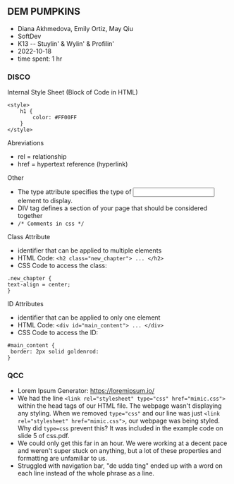 ## DEM PUMPKINS
* Diana Akhmedova, Emily Ortiz, May Qiu
* SoftDev
* K13 -- Stuylin' & Wylin' & Profilin'
* 2022-10-18
* time spent: 1 hr

### DISCO
Internal Style Sheet (Block of Code in HTML)
```
<style>
    h1 {
        color: #FF00FF
    }
</style>
```

Abreviations
* rel = relationship
* href = hypertext reference (hyperlink)

Other
* The type attribute specifies the type of <input> element to display.
* DIV tag defines a section of your page that should be considered together
* ```/* Comments in css */```

Class Attribute
* identifier that can be applied to multiple elements
* HTML Code: ```<h2 class="new_chapter"> ... </h2>```
* CSS Code to access the class:
```
.new_chapter {
text-align = center;
}
```

ID Attributes
* identifier that can be applied to only one element
* HTML Code: ```<div id="main_content"> ... </div>```
* CSS Code to access the ID:
```
#main_content {
 border: 2px solid goldenrod:
}
```
### QCC
* Lorem Ipsum Generator: https://loremipsum.io/
* We had the line ```<link rel="stylesheet" type="css" href="mimic.css">``` within the head tags of our HTML file. The webpage wasn't displaying any styling. When we removed ```type="css"``` and our line was just ```<link rel="stylesheet" href="mimic.css">```, our webpage was being styled. Why did ```type=css``` prevent this? It was included in the example code on slide 5 of css.pdf.
* We could only get this far in an hour. We were working at a decent pace and weren't super stuck on anything, but a lot of these properties and formatting are unfamiliar to us.
* Struggled with navigation bar, "de udda ting" ended up with a word on each line instead of the whole phrase as a line.